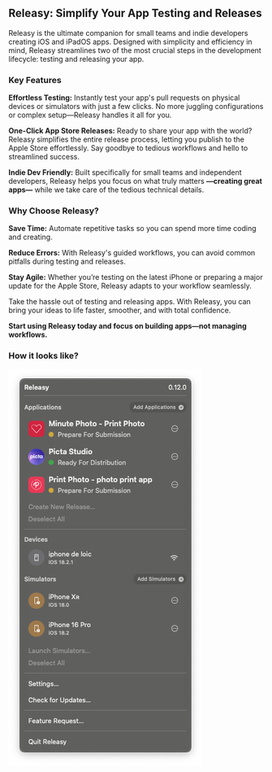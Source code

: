 ## Releasy: Simplify Your App Testing and Releases
Releasy is the ultimate companion for small teams and indie developers creating iOS and iPadOS apps. Designed with simplicity and efficiency in mind, Releasy streamlines two of the most crucial steps in the development lifecycle: testing and releasing your app.

### Key Features

**Effortless Testing:** Instantly test your app's pull requests on physical devices or simulators with just a few clicks. No more juggling configurations or complex setup—Releasy handles it all for you.

**One-Click App Store Releases:** Ready to share your app with the world? Releasy simplifies the entire release process, letting you publish to the Apple Store effortlessly. Say goodbye to tedious workflows and hello to streamlined success.

**Indie Dev Friendly:** Built specifically for small teams and independent developers, Releasy helps you focus on what truly matters **—creating great apps—** while we take care of the tedious technical details.

### Why Choose Releasy?

**Save Time:** Automate repetitive tasks so you can spend more time coding and creating.

**Reduce Errors:** With Releasy's guided workflows, you can avoid common pitfalls during testing and releases.

**Stay Agile:** Whether you’re testing on the latest iPhone or preparing a major update for the Apple Store, Releasy adapts to your workflow seamlessly.

Take the hassle out of testing and releasing apps. With Releasy, you can bring your ideas to life faster, smoother, and with total confidence.

**Start using Releasy today and focus on building apps—not managing workflows.**

### How it looks like?

![Releasy](Releasy.png)

